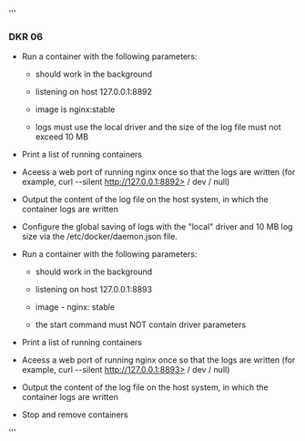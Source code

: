 
'''
### DKR 06 

- Run a container with the following parameters:
  - should work in the background

  - listening on host 127.0.0.1:8892
 
  - image is nginx:stable

  - logs must use the local driver and the size of the log file must not exceed 10 MB

- Print a list of running containers

- Aceess a web port of  running nginx once so that the logs are written (for example, curl --silent http://127.0.0.1:8892> / dev / null)

- Output the content of the log file on the host system, in which the container logs are written

- Configure the global saving of logs with the "local" driver and 10 MB log size via the /etc/docker/daemon.json file.

- Run a container with the following parameters:
  
  - should work in the background
  
  - listening on host 127.0.0.1:8893
  
  - image - nginx: stable
  
  - the start command must NOT contain driver parameters

- Print a list of running containers

- Aceess a web port of  running nginx once so that the logs are written (for example, curl --silent http://127.0.0.1:8893> / dev / null)

- Output the content of the log file on the host system, in which the container logs are written

- Stop and remove containers

'''
